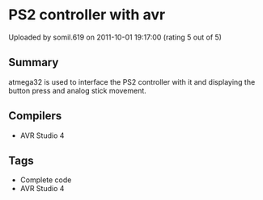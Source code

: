 # PS2 controller with avr

Uploaded by somil.619 on 2011-10-01 19:17:00 (rating 5 out of 5)

## Summary

atmega32 is used to interface the PS2 controller with it and displaying the button press and analog stick movement.

## Compilers

- AVR Studio 4

## Tags

- Complete code
- AVR Studio 4
